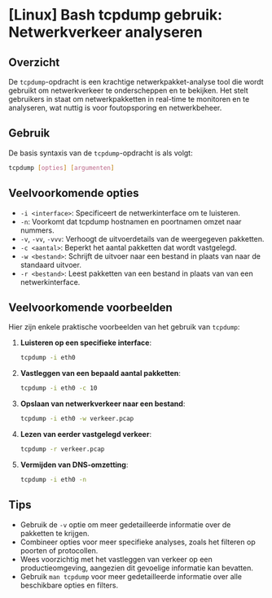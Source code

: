 # [Linux] Bash tcpdump gebruik: Netwerkverkeer analyseren

## Overzicht
De `tcpdump`-opdracht is een krachtige netwerkpakket-analyse tool die wordt gebruikt om netwerkverkeer te onderscheppen en te bekijken. Het stelt gebruikers in staat om netwerkpakketten in real-time te monitoren en te analyseren, wat nuttig is voor foutopsporing en netwerkbeheer.

## Gebruik
De basis syntaxis van de `tcpdump`-opdracht is als volgt:

```bash
tcpdump [opties] [argumenten]
```

## Veelvoorkomende opties
- `-i <interface>`: Specificeert de netwerkinterface om te luisteren.
- `-n`: Voorkomt dat tcpdump hostnamen en poortnamen omzet naar nummers.
- `-v`, `-vv`, `-vvv`: Verhoogt de uitvoerdetails van de weergegeven pakketten.
- `-c <aantal>`: Beperkt het aantal pakketten dat wordt vastgelegd.
- `-w <bestand>`: Schrijft de uitvoer naar een bestand in plaats van naar de standaard uitvoer.
- `-r <bestand>`: Leest pakketten van een bestand in plaats van van een netwerkinterface.

## Veelvoorkomende voorbeelden
Hier zijn enkele praktische voorbeelden van het gebruik van `tcpdump`:

1. **Luisteren op een specifieke interface**:
   ```bash
   tcpdump -i eth0
   ```

2. **Vastleggen van een bepaald aantal pakketten**:
   ```bash
   tcpdump -i eth0 -c 10
   ```

3. **Opslaan van netwerkverkeer naar een bestand**:
   ```bash
   tcpdump -i eth0 -w verkeer.pcap
   ```

4. **Lezen van eerder vastgelegd verkeer**:
   ```bash
   tcpdump -r verkeer.pcap
   ```

5. **Vermijden van DNS-omzetting**:
   ```bash
   tcpdump -i eth0 -n
   ```

## Tips
- Gebruik de `-v` optie om meer gedetailleerde informatie over de pakketten te krijgen.
- Combineer opties voor meer specifieke analyses, zoals het filteren op poorten of protocollen.
- Wees voorzichtig met het vastleggen van verkeer op een productieomgeving, aangezien dit gevoelige informatie kan bevatten.
- Gebruik `man tcpdump` voor meer gedetailleerde informatie over alle beschikbare opties en filters.